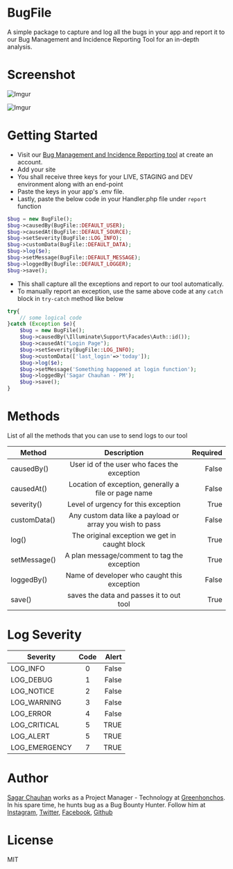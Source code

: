 # BugFile

A simple package to capture and log all the bugs in your app and report it to our Bug Management and Incidence Reporting Tool for an in-depth analysis.

# Screenshot
![Imgur](https://i.imgur.com/LkCJBwD.jpg)

![Imgur](https://i.imgur.com/x0cEVtu.jpg)

# Getting Started

- Visit our [Bug Management and Incidence Reporting tool](https://localhost:8002) at create an account.
- Add your site
- You shall receive three keys for your LIVE, STAGING and DEV environment along with an end-point
- Paste the keys in your app's .env file.
- Lastly, paste the below code in your Handler.php file under `report` function
```php
$bug = new BugFile();
$bug->causedBy(BugFile::DEFAULT_USER);
$bug->causedAt(BugFile::DEFAULT_SOURCE);
$bug->setSeverity(BugFile::LOG_INFO);
$bug->customData(BugFile::DEFAULT_DATA);
$bug->log($e);
$bug->setMessage(BugFile::DEFAULT_MESSAGE);
$bug->loggedBy(BugFile::DEFAULT_LOGGER);
$bug->save();
```
- This shall capture all the exceptions and report to our tool automatically.
- To manually report an exception, use the same above code at any `catch` block in `try-catch` method like below
```php
try{
    // some logical code
}catch (Exception $e){
    $bug = new BugFile();
    $bug->causedBy(\Illuminate\Support\Facades\Auth::id());
    $bug->causedAt("Login Page");
    $bug->setSeverity(BugFile::LOG_INFO);
    $bug->customData(['last_login'=>'today']);
    $bug->log($e);
    $bug->setMessage('Something happened at login function');
    $bug->loggedBy('Sagar Chauhan - PM');
    $bug->save();
}

```

# Methods

List of all the methods that you can use to send logs to our tool

| Method        | Description           | Required  |
| ------------- |:-------------:| -----:|
| causedBy()      | User id of the user who faces the exception | False |
| causedAt()      | Location of exception, generally a file or page name      |   False |
| severity() | Level of urgency for this exception      |    True |
| customData() | Any custom data like a payload or array you wish to pass      |    False |
| log() | The original exception we get in caught block      |    True |
| setMessage() | A plan message/comment to tag the exception      |    True |
| loggedBy() | Name of developer who caught this exception      |    False |
| save() | saves the data and passes it to out tool      |    True |

# Log Severity

| Severity        | Code           | Alert  |
| ------------- |:-------------:| -----:|
| LOG_INFO      | 0 | False |
| LOG_DEBUG      | 1 |   False |
| LOG_NOTICE | 2 |    False |
| LOG_WARNING | 3 |    False |
| LOG_ERROR | 4 |    False |
| LOG_CRITICAL | 5 |    TRUE |
| LOG_ALERT | 5 |    TRUE |
| LOG_EMERGENCY | 7 |    TRUE |

# Author

[Sagar Chauhan](https://twitter.com/chauhansahab005) works as a Project Manager - Technology at [Greenhonchos](https://www.greenhonchos.com).
In his spare time, he hunts bug as a Bug Bounty Hunter.
Follow him at [Instagram](https://www.instagram.com/chauhansahab005/), [Twitter](https://twitter.com/chauhansahab005),  [Facebook](https://facebook.com/sagar.chauhan3),
[Github](https://github.com/sagarchauhan005)

# License
MIT
